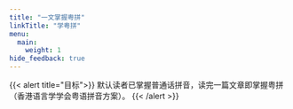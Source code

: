 ```yaml
---
title: "一文掌握粤拼"
linkTitle: "学粤拼"
menu:
  main:
    weight: 1
hide_feedback: true
---
```


{{< alert title="目标">}}
默认读者已掌握普通话拼音，读完一篇文章即掌握粤拼（香港语言学学会粤语拼音方案）。
{{< /alert >}}
